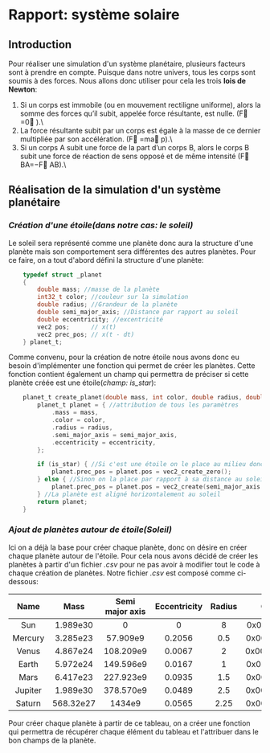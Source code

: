 # Rapport: système solaire

## Introduction

Pour réaliser une simulation d'un système planétaire, plusieurs facteurs sont à prendre en compte. Puisque dans notre univers, tous les corps sont soumis à des forces. Nous allons donc utiliser pour cela les trois **lois de Newton**:

  1. Si un corps est immobile (ou en mouvement rectiligne uniforme), alors la somme des forces qu’il subit, appelée force résultante, est nulle. (F⃗ =0⃗ ).\
  2. La force résultante subit par un corps est égale à la masse de ce dernier multipliée par son accélération. (F⃗ =ma⃗ p).\
  3. Si un corps A subit une force de la part d’un corps B, alors le corps B subit une force de réaction de sens opposé et de même intensité (F⃗ BA=−F⃗ AB).\

## Réalisation de la simulation d'un système planétaire

### _Création d'une étoile(dans notre cas: le soleil)_

Le soleil sera représenté comme une planète donc aura la structure d'une planète mais son comportement sera différentes des autres planètes. Pour ce faire, on a tout d'abord défini la structure d'une planète:

```c
    typedef struct _planet
    {
        double mass; //masse de la planète
        int32_t color; //couleur sur la simulation
        double radius; //Grandeur de la planète 
        double semi_major_axis; //Distance par rapport au soleil
        double eccentricity; //excentricité
        vec2 pos;      // x(t)
        vec2 prec_pos; // x(t - dt)
    } planet_t;

```

Comme convenu, pour la création de notre étoile nous avons donc eu besoin d'implémenter une fonction qui permet de créer les planètes. Cette fonction contient également un champ qui permettra de préciser si cette planète créée est une étoile(*champ: is_star*):

```c
    planet_t create_planet(double mass, int color, double radius, double semi_major_axis, double eccentricity, bool is_star) {
        planet_t planet = { //attribution de tous les paramètres
            .mass = mass,
            .color = color,
            .radius = radius,
            .semi_major_axis = semi_major_axis,
            .eccentricity = eccentricity,
        };

        if (is_star) { //Si c'est une étoile on le place au milieu donc vecteur 0
            planet.prec_pos = planet.pos = vec2_create_zero();
        } else { //Sinon on la place par rapport à sa distance au soleil(étoile) et son excentricité
            planet.prec_pos = planet.pos = vec2_create(semi_major_axis * (1 - eccentricity), 0);
        } //La planète est aligné horizontalement au soleil
        return planet;
    }
```

### _Ajout de planètes autour de étoile(Soleil)_

Ici on a déjà la base pour créer chaque planète, donc on désire en créer chaque planète autour de l'étoile. Pour cela nous avons décidé de créer les planètes à partir d'un fichier _.csv_ pour ne pas avoir à modifier tout le code à chaque création de planètes. Notre fichier _.csv_ est composé comme ci-dessous:


   |  Name   |   Mass    | Semi major axis | Eccentricity | Radius |   Color    |
   | :-----: | :-------: | :-------------: | :----------: | :----: | :--------: |
   |   Sun   | 1.989e30  |        0        |      0       |   8    | 0x00FFFF00 |
   | Mercury | 3.285e23  |    57.909e9     |    0.2056    |  0.5   | 0x00E98B41 |
   |  Venus  | 4.867e24  |    108.209e9    |    0.0067    |   2    | 0x001AA89A |
   |  Earth  | 5.972e24  |    149.596e9    |    0.0167    |   1    | 0x00669EBF |
   |  Mars   | 6.417e23  |    227.923e9    |    0.0935    |  1.5   | 0x00E26642 |
   | Jupiter | 1.989e30  |    378.570e9    |    0.0489    |  2.5   | 0x00F5F5DC |
   | Saturn  | 568.32e27 |     1434e9      |    0.0565    |  2.25  | 0x00FFF2CC |

Pour créer chaque planète à partir de ce tableau, on a créer une fonction qui permettra de récupérer chaque élément du tableau et l'attribuer dans le bon champs de la planète.